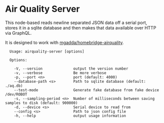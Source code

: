 # Air Quality Server

This node-based reads newline separated JSON data off a serial port, stores it 
in a sqlite database and then makes that data available over HTTP via GraphQL.

It is designed to work with [mgadda/homebridge-airquality](https://github.com/mgadda/homebridge-airquality).

```
  Usage: airquality-server [options]

  Options:

    -V, --version              output the version number
    -v, --verbose              Be more verbose
    -p, --port <n>             port (default: 4000)
    --database-path <s>        Path to sqlite database (default: ./aq.db)
    --test-mode                Generate fake database from fake device /dev/ROBOT
    -s, --sampling-period <n>  Number of milliseconds between saving samples to disk (default: 900000)
    -d, --device <s>           Serial device to read from
    --config <s>               Path to json config file
    -h, --help                 output usage information
```
